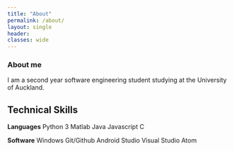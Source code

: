```yaml
---
title: "About"
permalink: /about/
layout: single
header:
classes: wide
---
```

### About me
I am a second year software engineering student studying at the University of Auckland.

## Technical Skills

**Languages**
Python 3
Matlab
Java
Javascript
C

**Software**
Windows
Git/Github
Android Studio
Visual Studio
Atom
